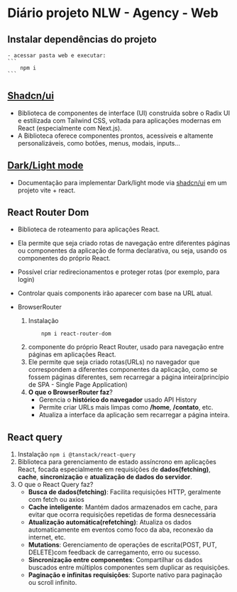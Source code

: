 # Diário projeto NLW - Agency - Web

## Instalar dependências do projeto
    - acessar pasta web e executar:
    ```
        npm i
    ```

## [Shadcn/ui](https://ui.shadcn.com/)
- Biblioteca de componentes de interface (UI) construída sobre o Radix UI e estilizada com Tailwind CSS, voltada para aplicações modernas em React (especialmente com Next.js).
- A Biblioteca oferece componentes prontos, acessíveis e altamente personalizáveis, como botões, menus, modais, inputs...

## [Dark/Light mode](https://ui.shadcn.com/docs/dark-mode/vite) 
- Documentação para implementar Dark/light mode via [shadcn/ui](https://ui.shadcn.com/) em um projeto vite + react.

## React Router Dom
- Biblioteca de roteamento para aplicações React.
- Ela permite que seja criado rotas de navegação entre diferentes páginas ou componentes da aplicação de forma declarativa, ou seja, usando os componentes do próprio React.
- Possível criar redirecionamentos e proteger rotas (por exemplo, para login)
- Controlar quais components irão aparecer com base na URL atual.

- BrowserRouter
  1. Instalação
        ```
            npm i react-router-dom
        ```
  2. componente do próprio React Router, usado para navegação entre páginas em aplicações React.
  3. Ele permite que seja criado rotas(URLs) no navegador que correspondem a diferentes componentes da aplicação, como se fossem páginas diferentes, sem recarregar a página inteira(princípio de SPA - Single Page Application)
  4. **O que o BrowserRouter faz**?
     * Gerencia o **histórico do navegador** usado API History
     * Permite criar URLs mais limpas como **/home**, **/contato**, etc.
     * Atualiza a interface da aplicação sem recarregar a página inteira.

## React query
1. Instalação
        ```
            npm i @tanstack/react-query
        ```
3. Biblioteca para gerenciamento de estado assíncrono em aplicações React, focada especialmente em requisições de **dados(fetching)**, **cache**, **sincronização** e **atualização de dados do servidor**.
4. O que o React Query faz?
   * **Busca de dados(fetching)**: Facilita requisições HTTP, geralmente com fetch ou axios
   * **Cache inteligente**: Mantém dados armazenados em cache, para evitar que ocorra requisições repetidas de forma desnecessária
   * **Atualização automática(refetching)**: Atualiza os dados automaticamente em eventos como foco da aba, reconexão da internet, etc.
   * **Mutations**: Gerenciamento de operações de escrita(POST, PUT, DELETE)com feedback de carregamento, erro ou sucesso.
   * **Sincronização entre componentes**: Compartilhar os dados buscados entre múltiplos componentes sem duplicar as requisições.
   * **Paginação e infinitas requisições**: Suporte nativo para paginação ou scroll infinito.


<!-- https://gist.github.com/sidneyroberto/5f0b837c2d27f791fc494c164d2a7d74 -->
<!-- https://github.com/rocketseat-education/nlw-agents-aulas-server -->
<!-- https://github.com/rocketseat-education/nlw-agents-aulas-web -->

<!-- https://www.youtube.com/watch?v=pynRw8RzqcQ -->
